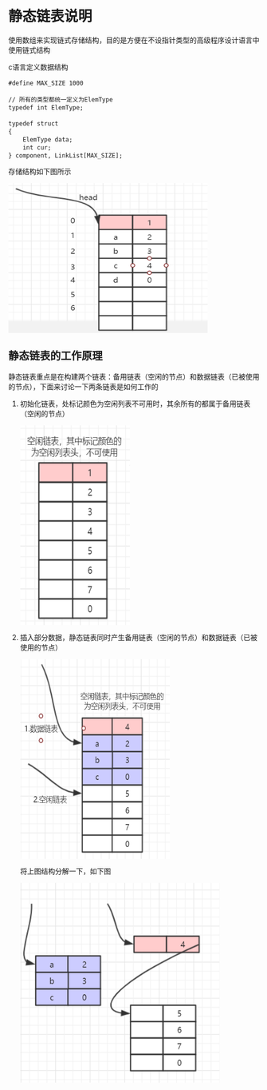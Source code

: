 # 静态链表说明

使用数组来实现链式存储结构，目的是方便在不设指针类型的高级程序设计语言中使用链式结构

c语言定义数据结构

    #define MAX_SIZE 1000

    // 所有的类型都统一定义为ElemType
    typedef int ElemType;

    typedef struct
    {
        ElemType data;
        int cur;
    } component, LinkList[MAX_SIZE];

存储结构如下图所示

<img src="https://raw.githubusercontent.com/dengjili/Daily-record/master/picture/2019-10-24/1.png" width = "400" height = "300" div align=center />

## 静态链表的工作原理

静态链表重点是在构建两个链表：备用链表（空闲的节点）和数据链表（已被使用的节点），下面来讨论一下两条链表是如何工作的

1. 初始化链表，处标记颜色为空闲列表不可用时，其余所有的都属于备用链表（空闲的节点）
   
   <img src="https://raw.githubusercontent.com/dengjili/Daily-record/master/picture/2019-10-24/2.png" width = "220" height = "400" div align=center />

2. 插入部分数据，静态链表同时产生备用链表（空闲的节点）和数据链表（已被使用的节点）
   
   <img src="https://raw.githubusercontent.com/dengjili/Daily-record/master/picture/2019-10-24/3.png" width = "300" height = "400" div align=center />

    将上图结构分解一下，如下图

    <img src="https://raw.githubusercontent.com/dengjili/Daily-record/master/picture/2019-10-24/4.png" width = "400" height = "400" div align=center />